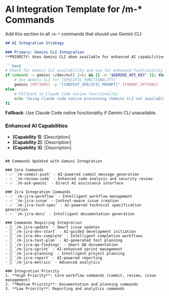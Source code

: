 # AI Integration Template for /m-* Commands

Add this section to all `/m-*` commands that should use Gemini CLI:

```markdown
## AI Integration Strategy

### Primary: Gemini CLI Integration
**PRIORITY: Uses Gemini CLI when available for enhanced AI capabilities**

```bash
# Check for Gemini CLI availability and use for enhanced functionality
if command -v gemini >/dev/null 2>&1 && [[ -n "$GEMINI_API_KEY" ]]; then
    # Use Gemini CLI for [SPECIFIC_FUNCTIONALITY]
    gemini [OPTIONS] -p "[CONTEXT_SPECIFIC_PROMPT]" [FORMAT_OPTIONS]
else
    # Fallback to Claude Code native functionality
    echo "Using Claude Code native processing (Gemini CLI not available)"
fi
```

**Fallback**: Use Claude Code native functionality if Gemini CLI unavailable.

### Enhanced AI Capabilities
- **[Capability 1]**: [Description]
- **[Capability 2]**: [Description]
- **[Capability 3]**: [Description]
```

## Commands Updated with Gemini Integration

### Core Commands
- ✅ `/m-commit-push` - AI-powered commit message generation
- ✅ `/m-review-code` - Enhanced code analysis and security review
- ✅ `/m-ask-gemini` - Direct AI assistance interface

### Jira Integration Commands
- ✅ `/m-jira-workflow` - Intelligent workflow management
- ✅ `/m-jira-issue` - Context-aware issue creation
- ✅ `/m-jira-tech-spec` - AI-powered technical specification generation
- ✅ `/m-jira-docs` - Intelligent documentation generation

### Commands Requiring Integration
- 🔄 `/m-jira-update` - Smart issue updates
- 🔄 `/m-jira-dev-start` - AI-guided development initiation
- 🔄 `/m-jira-dev-complete` - Intelligent completion workflows
- 🔄 `/m-jira-test-plan` - AI-generated test planning
- 🔄 `/m-jira-qa-findings` - Smart QA documentation
- 🔄 `/m-jira-sprint` - AI-enhanced sprint management
- 🔄 `/m-jira-planning` - Intelligent project planning
- 🔄 `/m-jira-report` - AI-powered reporting
- 🔄 `/m-jira-metrics` - Advanced analytics

### Integration Priority
1. **High Priority**: Core workflow commands (commit, review, issue management)
2. **Medium Priority**: Documentation and planning commands
3. **Low Priority**: Reporting and analytics commands